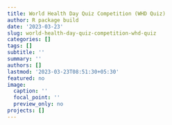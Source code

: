 ```yaml
---
title: World Health Day Quiz Competition (WHD Quiz)
author: R package build
date: '2023-03-23'
slug: world-health-day-quiz-competition-whd-quiz
categories: []
tags: []
subtitle: ''
summary: ''
authors: []
lastmod: '2023-03-23T08:51:30+05:30'
featured: no
image:
  caption: ''
  focal_point: ''
  preview_only: no
projects: []
---
```

